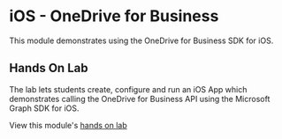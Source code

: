 iOS - OneDrive for Business
===========================

This module demonstrates using the OneDrive for Business SDK for iOS.

## Hands On Lab
The lab lets students create, configure and run an iOS App which demonstrates calling the OneDrive for Business API using the Microsoft Graph SDK for iOS.

View this module's [hands on lab](hands-on-lab.md)
